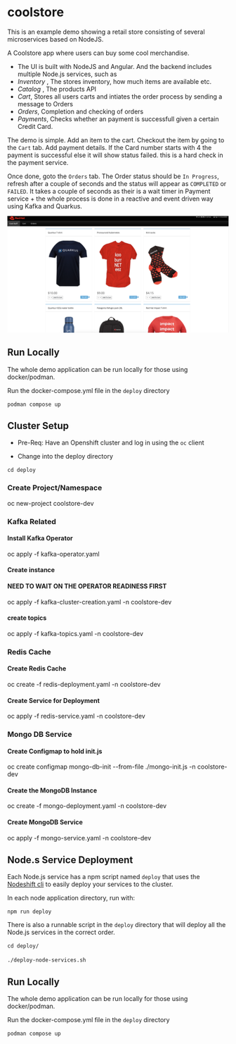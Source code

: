 # coolstore
This is an example demo showing a retail store consisting of several microservices based on NodeJS.

A Coolstore app where users can buy some cool merchandise.


- The UI is built with NodeJS and Angular. And the backend includes multiple Node.js services, such as
- *Inventory* , The stores inventory, how much items are available etc.
- *Catalog* , The products API
- *Cart*, Stores all users carts and intiates the order process by sending a message to Orders
- *Orders*, Completion and checking of orders
- *Payments*, Checks whether an payment is successfull given a certain Credit Card.

The demo is simple. Add an item to the cart. Checkout the item by going to the `Cart` tab. Add payment details. If the Card number starts with 4 the payment is successful else it will show status failed. this is a hard check in the payment service.

Once done, goto the `Orders` tab. The Order status should be `In Progress`, refresh after a couple of seconds and the status will appear as `COMPLETED` or `FAILED`. It takes a couple of seconds as their is a wait timer in Payment service + the whole process is done in a reactive and event driven way using Kafka and Quarkus.

![Architecture Screenshot](./docs/images/coolstore-ui.png)

## Run Locally

The whole demo application can be run locally for those using docker/podman.

Run the docker-compose.yml file in the `deploy` directory

```
podman compose up
```

## Cluster Setup

* Pre-Req: Have an Openshift cluster and log in using the `oc` client

* Change into the deploy directory

```
cd deploy
```

### Create Project/Namespace

oc new-project coolstore-dev

### Kafka Related

#### Install Kafka Operator

oc apply -f kafka-operator.yaml


#### Create instance

#### NEED TO WAIT ON THE OPERATOR READINESS FIRST

oc apply -f kafka-cluster-creation.yaml -n coolstore-dev

#### create topics

oc apply -f kafka-topics.yaml -n coolstore-dev

### Redis Cache

#### Create Redis Cache

oc create -f redis-deployment.yaml -n coolstore-dev

#### Create Service for Deployment

oc apply -f redis-service.yaml -n coolstore-dev



### Mongo DB Service

#### Create Configmap to hold init.js

oc create configmap mongo-db-init --from-file ./mongo-init.js -n coolstore-dev

#### Create the MongoDB Instance

oc create -f mongo-deployment.yaml -n coolstore-dev

#### Create MongoDB Service
oc apply -f mongo-service.yaml -n coolstore-dev


## Node.s Service Deployment

Each Node.js service has a npm script named `deploy` that uses the [Nodeshift cli](https://www.npmjs.com/package/nodeshift) to easily deploy your services to the cluster.

In each node application directory, run with:

```
npm run deploy
```

There is also a runnable script in the `deploy` directory that will deploy all the Node.js services in the correct order.

```
cd deploy/

./deploy-node-services.sh
```

## Run Locally

The whole demo application can be run locally for those using docker/podman.

Run the docker-compose.yml file in the `deploy` directory

```
podman compose up
```